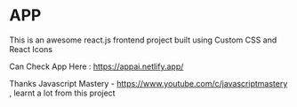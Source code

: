 # APP

This is an awesome react.js frontend project built using Custom CSS and React Icons

Can Check App Here : <https://appai.netlify.app/>

Thanks Javascript Mastery - <https://www.youtube.com/c/javascriptmastery> , learnt a lot from this project
